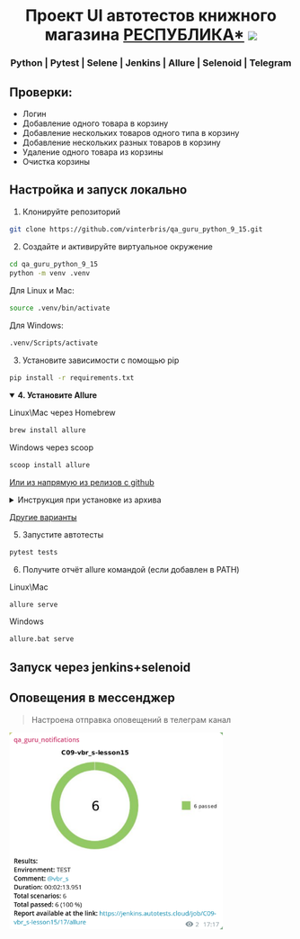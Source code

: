 <h1 align="center">Проект UI автотестов книжного магазина <a href="respublica.ru" target="_blank">РЕСПУБЛИКА*</a> 
<img src="https://raw.githubusercontent.com/vinterbris/qa_guru_python_9_15/master/readme_resources/respublica.pnghttps://raw.githubusercontent.com/vinterbris/qa_guru_python_9_15/master/readme_resources/respublica.png">
</h1>

<h3 align="center">Python | Pytest | Selene | Jenkins | Allure | Selenoid | Telegram</h3>


## Проверки:
- Логин
- Добавление одного товара в корзину
- Добавление нескольких товаров одного типа в корзину
- Добавление нескольких разных товаров в корзину
- Удаление одного товара из корзины
- Очистка корзины


## Настройка и запуск локально

1. Клонируйте репозиторий

```bash
git clone https://github.com/vinterbris/qa_guru_python_9_15.git
```

2. Создайте и активируйте виртуальное окружение

```bash
cd qa_guru_python_9_15
python -m venv .venv
```
Для Linux и Mac:
```bash
source .venv/bin/activate
```
Для Windows:
```bash
.venv/Scripts/activate
```

3. Установите зависимости с помощью pip

```bash
pip install -r requirements.txt
```

<details open>
  <summary><b>4. Установите Allure</b></summary>

Linux\Mac через Homebrew
```bash
brew install allure
```

Windows через scoop
```bash
scoop install allure
```


[Или из напрямую из релизов с github](https://github.com/allure-framework/allure2/releases)

<details>
    <summary>Инструкция при установке из архива</summary>

1. Скачать последнюю версию под свою систему 
2. Разархивировать в корень проекта
3. Папку (например `allure-2.27.0`) переименовываем в `allure`
4. Аллюр из архива готов, теперь запускать отчет можно из корня проекта командой:

Linux\Mac: 
```bash
allure/bin/allure serve
```

Win: 
```bash
allure/bin/allure.bat serve
```

</details>

[Другие варианты](https://allurereport.org/docs/gettingstarted-installation/)

</details>


5. Запустите автотесты

```bash
pytest tests
```

6. Получите отчёт allure командой (если добавлен в PATH)  

Linux\Mac

```bash
allure serve
```
Windows
```bash
allure.bat serve
```



## Запуск через jenkins+selenoid
## Оповещения в мессенджер
> Настроена отправка оповещений в телеграм канал

<img src="https://raw.githubusercontent.com/vinterbris/qa_guru_python_9_15/master/readme_resources/telegram.png" height="350"/>
